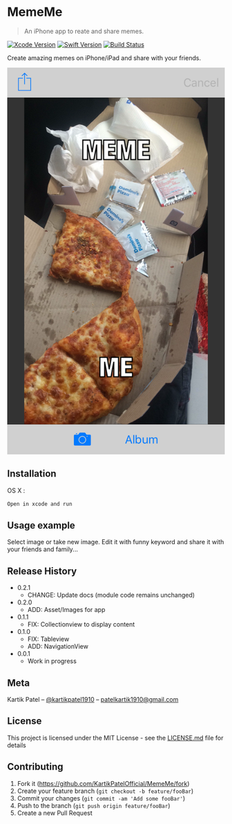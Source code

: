 # MemeMe
> An iPhone app to reate and share memes.

[![Xcode Version][xcode-image]][xcode-url]
[![Swift Version][swift-image]][swift-url]
[![Build Status][travis-image]][travis-url]

Create amazing memes on iPhone/iPad and share with your friends.

![](s1.PNG)  

## Installation

OS X :

```sh
Open in xcode and run
```

## Usage example

Select image or take new image. Edit it with funny keyword and share it with your friends and family...

## Release History

* 0.2.1
    * CHANGE: Update docs (module code remains unchanged)
* 0.2.0
    * ADD: Asset/Images for app
* 0.1.1
    * FIX: Collectionview to display content
* 0.1.0
    * FIX: Tableview
    * ADD: NavigationView
* 0.0.1
    * Work in progress

## Meta

Kartik Patel – [@kartikpatel1910](https://twitter.com/kartikpatel1910) – patelkartik1910@gmail.com

## License

This project is licensed under the MIT License - see the [LICENSE.md](LICENSE.md) file for details

## Contributing

1. Fork it (<https://github.com/KartikPatelOfficial/MemeMe/fork>)
2. Create your feature branch (`git checkout -b feature/fooBar`)
3. Commit your changes (`git commit -am 'Add some fooBar'`)
4. Push to the branch (`git push origin feature/fooBar`)
5. Create a new Pull Request

<!-- Markdown link & img dfn's -->
[xcode-image]: https://img.shields.io/badge/Xcode-9.1-blue.svg
[xcode-url]: https://developer.apple.com/xcode/

[swift-image]: https://img.shields.io/badge/Swift-4-orange.svg
[swift-url]: https://developer.apple.com/swift/

[travis-image]: https://img.shields.io/travis/dbader/node-datadog-metrics/master.svg?style=flat-square
[travis-url]: https://travis-ci.org/dbader/node-datadog-metrics
[wiki]: https://github.com/yourname/yourproject/wiki

